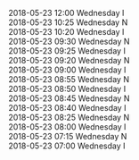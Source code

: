 2018-05-23 12:00 Wednesday  I  
2018-05-23 10:25 Wednesday  N  
2018-05-23 10:20 Wednesday  I  
2018-05-23 09:30 Wednesday  N  
2018-05-23 09:25 Wednesday  I  
2018-05-23 09:20 Wednesday  N  
2018-05-23 09:00 Wednesday  I  
2018-05-23 08:55 Wednesday  N  
2018-05-23 08:50 Wednesday  I  
2018-05-23 08:45 Wednesday  N  
2018-05-23 08:40 Wednesday  I  
2018-05-23 08:25 Wednesday  N  
2018-05-23 08:00 Wednesday  I  
2018-05-23 07:15 Wednesday  N  
2018-05-23 07:00 Wednesday  I  
